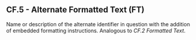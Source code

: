 ## CF.5 - Alternate Formatted Text (FT)

Name or description of the alternate identifier in question with the addition of embedded formatting instructions. Analogous to _CF.2 Formatted Text_.
